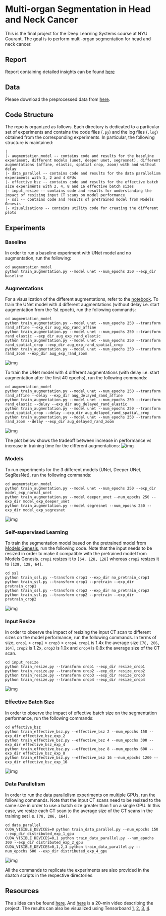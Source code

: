 # Multi-organ Segmentation in Head and Neck Cancer

This is the final project for the Deep Learning Systems course at NYU Courant. The goal is to perform multi-organ segmentation for head and neck cancer.

## Report
Report containing detailed insights can be found [here](https://github.com/mok232/head_and_neck_segmentation/blob/main/report_v3.pdf)
## Data
Please download the preprocessed data from [here](https://github.com/wentaozhu/AnatomyNet-for-anatomical-segmentation).

## Code Structure
The repo is organized as follows. Each directory is dedicated to a particular set of experiments and contains the code files (`.py`) and the log files (`.log`) obtained from the corresponding experiments. In particular, the following structure is maintained:

```
|
|- augmentation_model -- contains code and results for the baseline experiment, different models (unet, deeper unet, segresnet), different augmentations (affine, elastic, spatial crop, zoom) with and without delay
|- data_parallel -- contains code and results for the data parallelism experiments with 1, 2 and 4 GPUs
|- effective_bsz -- contains code and results for the effective batch size experiments with 2, 4, 8 and 16 effective batch sizes
|- input_resize -- contains code and results for understanding the impact of resizing input CT scans on model performance
|- ssl -- contains code and results of pretrained model from Models Genesis
|- visualizations -- contains utility code for creating the different plots
```

## Experiments

### Baseline
In order to run a baseline experiment with UNet model and no augmentation, run the following:
```
cd augmentation_model
python train_augmentation.py --model unet --num_epochs 250 --exp_dir baseline
```

### Augmentations
For a visualization of the different augmentations, refer to the [notebook](augmentation_model/augmentations.ipynb). To train the UNet model with 4 different augmentations (without delay i.e. start augmentation from the 1st epoch), run the following commands:

```
cd augmentation_model
python train_augmentation.py --model unet --num_epochs 250 --transform rand_affine --exp_dir aug_exp_rand_affine
python train_augmentation.py --model unet --num_epochs 250 --transform rand_elastic --exp_dir aug_exp_rand_elastic
python train_augmentation.py --model unet --num_epochs 250 --transform rand_spatial_crop --exp_dir aug_exp_rand_spatial_crop
python train_augmentation.py --model unet --num_epochs 250 --transform rand_zoom --exp_dir aug_exp_rand_zoom
```
![img](visualizations/plots/mean_dc/augmentations.png)

To train the UNet model with 4 different augmentations (with delay i.e. start augmentation after the first 40 epochs), run the following commands:

```
cd augmentation_model
python train_augmentation.py --model unet --num_epochs 250 --transform rand_affine --delay --exp_dir aug_delayed_rand_affine
python train_augmentation.py --model unet --num_epochs 250 --transform rand_elastic --delay --exp_dir aug_delayed_rand_elastic
python train_augmentation.py --model unet --num_epochs 250 --transform rand_spatial_crop --delay --exp_dir aug_delayed_rand_spatial_crop
python train_augmentation.py --model unet --num_epochs 250 --transform rand_zoom --delay --exp_dir aug_delayed_rand_zoom
```
![img](visualizations/plots/mean_dc/augmentations_delayed.png)

The plot below shows the tradeoff between increase in performance vs increase in training time for the different augmentations:
![img](visualizations/plots/mean_dc/augmentations_time_vs_gain.png)

### Models
To run experiments for the 3 different models (UNet, Deeper UNet, SegResNet), run the following commands:
```
cd augmentation_model
python train_augmentation.py --model unet --num_epochs 250 --exp_dir model_exp_normal_unet
python train_augmentation.py --model deeper_unet --num_epochs 250 --exp_dir model_exp_deeper_unet
python train_augmentation.py --model segresnet --num_epochs 250 --exp_dir model_exp_segresnet
```
![img](visualizations/plots/mean_dc/models.png)


### Self-supervised Learning
To train the segmentation model based on the pretrained model from [Models Genesis](https://github.com/MrGiovanni/ModelsGenesis), run the following code. Note that the input needs to be resized in order to make it compatible with the pretrained model from Models Genesis. `crop1` resizes it to `[64, 128, 128]` whereas `crop2` resizes it to `[128, 128, 64]`.
```
cd ssl
python train_ssl.py --transform crop1 --exp_dir no_pretrain_crop1
python train_ssl.py --transform crop1 --pretrain --exp_dir pretrain_crop1
python train_ssl.py --transform crop2 --exp_dir no_pretrain_crop2
python train_ssl.py --transform crop2 --pretrain --exp_dir pretrain_crop2
```

![img](visualizations/plots/mean_dc/pretraining.png)

### Input Resize
In order to observe the impact of resizing the input CT scan to different sizes on the model performance, run the following commands. In terms of size, `crop1` > `crop2` > `crop3` > `crop4`. `crop1` is 1.4x the average size `[78, 206, 164]`, `crop2` is 1.2x, `crop3` is 1.0x and `crop4` is 0.8x the average size of the CT scan.
```
cd input_resize
python train_resize.py --transform crop1 --exp_dir resize_crop1
python train_resize.py --transform crop2 --exp_dir resize_crop2
python train_resize.py --transform crop3 --exp_dir resize_crop3
python train_resize.py --transform crop4 --exp_dir resize_crop4
```

![img](visualizations/plots/mean_dc/resizing_performance_tradeoff.png)

### Effective Batch Size
In order to observe the impact of effective batch size on the segmentation performance, run the following commands:
```
cd effective_bsz
python train_effective_bsz.py --effective_bsz 2 --num_epochs 150 --exp_dir effective_bsz_exp_2
python train_effective_bsz.py --effective_bsz 4 --num_epochs 300 --exp_dir effective_bsz_exp_4
python train_effective_bsz.py --effective_bsz 8 --num_epochs 600 --exp_dir effective_bsz_exp_8
python train_effective_bsz.py --effective_bsz 16 --num_epochs 1200 --exp_dir effective_bsz_exp_16
```

![img](visualizations/plots/mean_dc/effective_bsz_no_lr_scaling_150_epochs.png)

### Data Parallelism
In order to run the data parallelism experiments on multiple GPUs, run the following commands. Note that the input CT scans need to be resized to the same size in order to use a batch size greater than 1 on a single GPU. In this case, we resize each CT scan to the average size of the CT scans in the training set i.e. `[78, 206, 164]`.
```
cd data_parallel
CUDA_VISIBLE_DEVICES=0 python train_data_parallel.py --num_epochs 150 --exp_dir distributed_exp_1_gpu
CUDA_VISIBLE_DEVICES=0,1 python train_data_parallel.py --num_epochs 300 --exp_dir distributed_exp_2_gpu
CUDA_VISIBLE_DEVICES=0,1,2,3 python train_data_parallel.py --num_epochs 600 --exp_dir distributed_exp_4_gpu
```

![img](visualizations/plots/mean_dc/data_parallelism_same_steps.png)

All the commands to replicate the experiments are also provided in the sbatch scripts in the respective directories.

## Resources
The slides can be found [here](https://drive.google.com/file/d/1ilodckjwQs7pH8Am7qkWAtH2fdfSabBx/view). And [here](https://drive.google.com/file/d/1txsvAAPC3Gp4xkhGLtwawJvASeVWxGBx/view?usp=sharing) is a 20-min video describing the project. The results can also be visualized using Tensorboard [1](https://tensorboard.dev/experiment/oyNuDrRvSaqDobsk0G3JpA/#scalars), [2](https://tensorboard.dev/experiment/Rgl1SEg3RBSM9awXHqOrhw/#scalars), [3](https://tensorboard.dev/experiment/nojj1YgSQeWIqsbGxIwBoA/#scalars), [4](https://tensorboard.dev/experiment/nWlKYLwVSxKHD0R1QgCY5g/#scalars).
